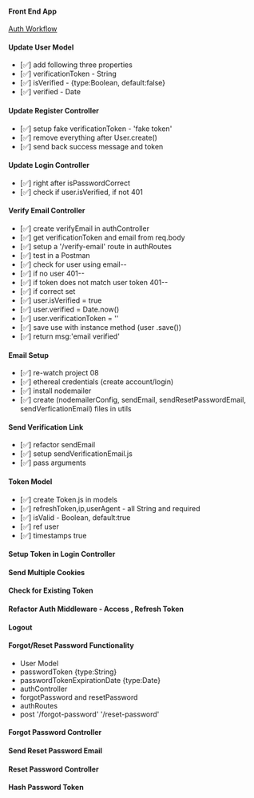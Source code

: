 #### Front End App

[Auth Workflow](https://react-node-user-workflow-front-end.netlify.app/)

#### Update User Model

-  [✅] add following three properties
-  [✅] verificationToken - String
-  [✅] isVerified - {type:Boolean, default:false}
-  [✅] verified - Date

#### Update Register Controller

-  [✅] setup fake verificationToken - 'fake token'
-  [✅] remove everything after User.create()
-  [✅] send back success message and token

#### Update Login Controller

-  [✅] right after isPasswordCorrect
-  [✅] check if user.isVerified, if not 401

#### Verify Email Controller

-  [✅] create verifyEmail in authController
-  [✅] get verificationToken and email from req.body
-  [✅] setup a '/verify-email' route in authRoutes
-  [✅] test in a Postman
-  [✅] check for user using email--
-  [✅] if no user 401--
-  [✅] if token does not match user token 401--
-  [✅] if correct set
-  [✅] user.isVerified = true
-  [✅] user.verified = Date.now()
-  [✅] user.verificationToken = ''
-  [✅] save use with instance method (user .save())
-  [✅] return msg:'email verified'

#### Email Setup

-  [✅] re-watch project 08
-  [✅] ethereal credentials (create account/login)
-  [✅] install nodemailer
-  [✅] create (nodemailerConfig, sendEmail,
   sendResetPasswordEmail, sendVerficationEmail) files in utils

#### Send Verification Link

-  [✅] refactor sendEmail
-  [✅] setup sendVerificationEmail.js
-  [✅] pass arguments

#### Token Model

-  [✅] create Token.js in models
-  [✅] refreshToken,ip,userAgent - all String and required
-  [✅] isValid - Boolean, default:true
-  [✅] ref user
-  [✅] timestamps true

#### Setup Token in Login Controller

#### Send Multiple Cookies

#### Check for Existing Token

#### Refactor Auth Middleware - Access , Refresh Token

#### Logout

#### Forgot/Reset Password Functionality

-  User Model
-  passwordToken {type:String}
-  passwordTokenExpirationDate {type:Date}
-  authController
-  forgotPassword and resetPassword
-  authRoutes
-  post '/forgot-password' '/reset-password'

#### Forgot Password Controller

#### Send Reset Password Email

#### Reset Password Controller

#### Hash Password Token
